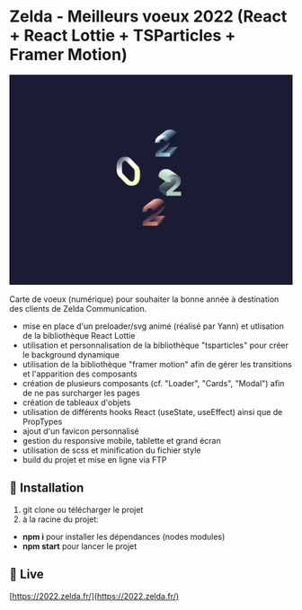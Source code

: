 # Zelda - Meilleurs voeux 2022 (React + React Lottie + TSParticles + Framer Motion)

![Screenshot](screenshot.png)

Carte de voeux (numérique) pour souhaiter la bonne année à destination des clients de Zelda Communication.
- mise en place d'un preloader/svg animé (réalisé par Yann) et utlisation de la bibliothèque React Lottie
- utilisation et personnalisation de la bibliothèque "tsparticles" pour créer le background dynamique
- utilisation de la bibliothèque "framer motion" afin de gérer les transitions et l'apparition des composants
- création de plusieurs composants (cf. "Loader", "Cards", "Modal") afin de ne pas surcharger les pages
- création de tableaux d'objets
- utilisation de différents hooks React (useState, useEffect) ainsi que de PropTypes
- ajout d'un favicon personnalisé
- gestion du responsive mobile, tablette et grand écran
- utilisation de scss et minification du fichier style
- build du projet et mise en ligne via FTP

## 🚀 Installation

1. git clone ou télécharger le projet
2. à la racine du projet:
- **npm i** pour installer les dépendances (nodes modules)
- **npm start** pour lancer le projet

## 💫 Live

[https://2022.zelda.fr/](https://2022.zelda.fr/)